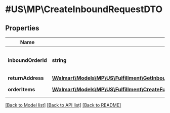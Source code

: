 # #US\MP\CreateInboundRequestDTO

## Properties

Name | Type | Description | Notes
------------ | ------------- | ------------- | -------------
**inboundOrderId** | **string** | Unique identifier used for shipments |
**returnAddress** | [**\Walmart\Models\MP\US\Fulfillment\GetInboundShipments200ResponsePayloadInnerReturnAddress**](GetInboundShipments200ResponsePayloadInnerReturnAddress.md) |  |
**orderItems** | [**\Walmart\Models\MP\US\Fulfillment\CreateFulfillmentRequestPayloadOrderItemsInner[]**](CreateFulfillmentRequestPayloadOrderItemsInner.md) | List of Order Items |


[[Back to Model list]](../) [[Back to API list]](../../Api/US/MP) [[Back to README]](../../README.md)
